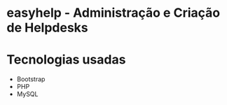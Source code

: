 # easyhelp - Administração e Criação de Helpdesks


# Tecnologias usadas
 - Bootstrap
- PHP
- MySQL
